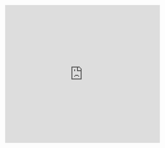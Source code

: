 <iframe allow="autoplay *; encrypted-media *; fullscreen *" frameborder="0" height="450" style="width:100%;max-width:660px;overflow:hidden;background:transparent;" sandbox="allow-forms allow-popups allow-same-origin allow-scripts allow-storage-access-by-user-activation allow-top-navigation-by-user-activation" src="https://embed.music.apple.com/sg/playlist/focus/pl.u-GgA5e8VhoAx15LY"></iframe>
